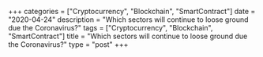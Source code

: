 +++
categories = ["Cryptocurrency", "Blockchain", "SmartContract"]
date = "2020-04-24"
description = "Which sectors will continue to loose ground due the Coronavirus?"
tags = ["Cryptocurrency", "Blockchain", "SmartContract"]
title = "Which sectors will continue to loose ground due the Coronavirus?"
type = "post"
+++

